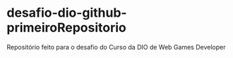 # desafio-dio-github-primeiroRepositorio
Repositório feito para o desafio do Curso da DIO de Web Games Developer
